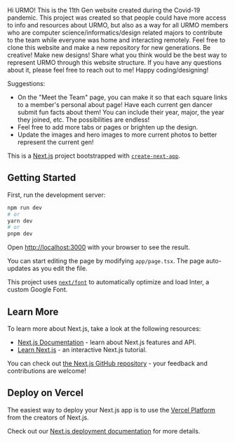 Hi URMO! This is the 11th Gen website created during the Covid-19 pandemic. This project was created so that people could have more access to info and resources about URMO, but also as a way for all URMO members who are computer science/informatics/design related majors to contribute to the team while everyone was home and interacting remotely. Feel free to clone this website and make a new repository for new generations. Be creative! Make new designs! Share what you think would be the best way to represent URMO through this website structure. If you have any questions about it, please feel free to reach out to me! Happy coding/designing!

Suggestions:
- On the "Meet the Team" page, you can make it so that each square links to a member's personal about page! Have each current gen dancer submit fun facts about them! You can include their year, major, the year they joined, etc. The possibilities are endless!
- Feel free to add more tabs or pages or brighten up the design.
- Update the images and hero images to more current photos to better represent the current gen!

This is a [Next.js](https://nextjs.org/) project bootstrapped with [`create-next-app`](https://github.com/vercel/next.js/tree/canary/packages/create-next-app).

## Getting Started

First, run the development server:

```bash
npm run dev
# or
yarn dev
# or
pnpm dev
```

Open [http://localhost:3000](http://localhost:3000) with your browser to see the result.

You can start editing the page by modifying `app/page.tsx`. The page auto-updates as you edit the file.

This project uses [`next/font`](https://nextjs.org/docs/basic-features/font-optimization) to automatically optimize and load Inter, a custom Google Font.

## Learn More

To learn more about Next.js, take a look at the following resources:

- [Next.js Documentation](https://nextjs.org/docs) - learn about Next.js features and API.
- [Learn Next.js](https://nextjs.org/learn) - an interactive Next.js tutorial.

You can check out [the Next.js GitHub repository](https://github.com/vercel/next.js/) - your feedback and contributions are welcome!

## Deploy on Vercel

The easiest way to deploy your Next.js app is to use the [Vercel Platform](https://vercel.com/new?utm_medium=default-template&filter=next.js&utm_source=create-next-app&utm_campaign=create-next-app-readme) from the creators of Next.js.

Check out our [Next.js deployment documentation](https://nextjs.org/docs/deployment) for more details.
